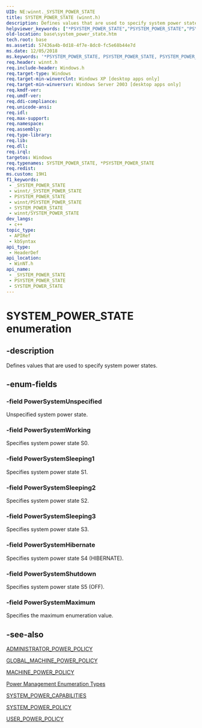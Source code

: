 ```yaml
---
UID: NE:winnt._SYSTEM_POWER_STATE
title: SYSTEM_POWER_STATE (winnt.h)
description: Defines values that are used to specify system power states.
helpviewer_keywords: ["*PSYSTEM_POWER_STATE","PSYSTEM_POWER_STATE","PSYSTEM_POWER_STATE enumeration pointer","PowerSystemHibernate","PowerSystemMaximum","PowerSystemShutdown","PowerSystemSleeping1","PowerSystemSleeping2","PowerSystemSleeping3","PowerSystemUnspecified","PowerSystemWorking","SYSTEM_POWER_STATE","SYSTEM_POWER_STATE enumeration","_win32_system_power_state","base.system_power_state","winnt/PSYSTEM_POWER_STATE","winnt/PowerSystemHibernate","winnt/PowerSystemMaximum","winnt/PowerSystemShutdown","winnt/PowerSystemSleeping1","winnt/PowerSystemSleeping2","winnt/PowerSystemSleeping3","winnt/PowerSystemUnspecified","winnt/PowerSystemWorking","winnt/SYSTEM_POWER_STATE"]
old-location: base\system_power_state.htm
tech.root: base
ms.assetid: 57436a4b-0d18-4f7e-8dc0-fc5e68b44e7d
ms.date: 12/05/2018
ms.keywords: '*PSYSTEM_POWER_STATE, PSYSTEM_POWER_STATE, PSYSTEM_POWER_STATE enumeration pointer, PowerSystemHibernate, PowerSystemMaximum, PowerSystemShutdown, PowerSystemSleeping1, PowerSystemSleeping2, PowerSystemSleeping3, PowerSystemUnspecified, PowerSystemWorking, SYSTEM_POWER_STATE, SYSTEM_POWER_STATE enumeration, _win32_system_power_state, base.system_power_state, winnt/PSYSTEM_POWER_STATE, winnt/PowerSystemHibernate, winnt/PowerSystemMaximum, winnt/PowerSystemShutdown, winnt/PowerSystemSleeping1, winnt/PowerSystemSleeping2, winnt/PowerSystemSleeping3, winnt/PowerSystemUnspecified, winnt/PowerSystemWorking, winnt/SYSTEM_POWER_STATE'
req.header: winnt.h
req.include-header: Windows.h
req.target-type: Windows
req.target-min-winverclnt: Windows XP [desktop apps only]
req.target-min-winversvr: Windows Server 2003 [desktop apps only]
req.kmdf-ver: 
req.umdf-ver: 
req.ddi-compliance: 
req.unicode-ansi: 
req.idl: 
req.max-support: 
req.namespace: 
req.assembly: 
req.type-library: 
req.lib: 
req.dll: 
req.irql: 
targetos: Windows
req.typenames: SYSTEM_POWER_STATE, *PSYSTEM_POWER_STATE
req.redist: 
ms.custom: 19H1
f1_keywords:
 - _SYSTEM_POWER_STATE
 - winnt/_SYSTEM_POWER_STATE
 - PSYSTEM_POWER_STATE
 - winnt/PSYSTEM_POWER_STATE
 - SYSTEM_POWER_STATE
 - winnt/SYSTEM_POWER_STATE
dev_langs:
 - c++
topic_type:
 - APIRef
 - kbSyntax
api_type:
 - HeaderDef
api_location:
 - WinNT.h
api_name:
 - _SYSTEM_POWER_STATE
 - PSYSTEM_POWER_STATE
 - SYSTEM_POWER_STATE
---
```


# SYSTEM_POWER_STATE enumeration


## -description

Defines values that are used to specify system power states.

## -enum-fields

### -field PowerSystemUnspecified

Unspecified system power state.

### -field PowerSystemWorking

Specifies system power state S0.

### -field PowerSystemSleeping1

Specifies system power state S1.

### -field PowerSystemSleeping2

Specifies system power state S2.

### -field PowerSystemSleeping3

Specifies system power state S3.

### -field PowerSystemHibernate

Specifies system power state S4 (HIBERNATE).

### -field PowerSystemShutdown

Specifies system power state S5 (OFF).

### -field PowerSystemMaximum

Specifies the maximum enumeration value.

## -see-also

<a href="/windows/desktop/api/winnt/ns-winnt-administrator_power_policy">ADMINISTRATOR_POWER_POLICY</a>



<a href="/windows/desktop/api/powrprof/ns-powrprof-global_machine_power_policy">GLOBAL_MACHINE_POWER_POLICY</a>



<a href="/windows/desktop/api/powrprof/ns-powrprof-machine_power_policy">MACHINE_POWER_POLICY</a>



<a href="/windows/desktop/Power/power-management-enumeration-types">Power Management Enumeration Types</a>



<a href="/windows/desktop/api/winnt/ns-winnt-system_power_capabilities">SYSTEM_POWER_CAPABILITIES</a>



<a href="/windows/desktop/api/winnt/ns-winnt-system_power_policy">SYSTEM_POWER_POLICY</a>



<a href="/windows/desktop/api/powrprof/ns-powrprof-user_power_policy">USER_POWER_POLICY</a>

